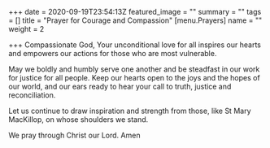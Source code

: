 +++
date = 2020-09-19T23:54:13Z
featured_image = ""
summary = ""
tags = []
title = "Prayer for Courage and Compassion"
[menu.Prayers]
name = ""
weight = 2

+++
Compassionate God, Your unconditional love for all inspires our hearts and empowers our actions for those who are most vulnerable. 

May we boldly and humbly serve one another and be steadfast in our work for justice for all people. Keep our hearts open to the joys and the hopes of our world, and our ears ready to hear your call to truth, justice and reconciliation.

Let us continue to draw inspiration and strength from those, like St Mary MacKillop, on whose shoulders we stand. 

We pray through Christ our Lord. Amen